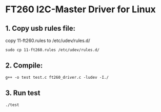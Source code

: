# FT260 I2C-Master Driver for Linux

## 1. Copy usb rules file:
copy 11-ft260.rules to /etc/udev/rules.d/  
```
sudo cp 11-ft260.rules /etc/udev/rules.d/
```

## 2. Compile:
```
g++ -o test test.c ft260_driver.c -ludev -I./
```

## 3. Run test
```
./test
```